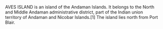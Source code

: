 AVES ISLAND is an island of the Andaman Islands. It belongs to the North and Middle Andaman administrative district, part of the Indian union territory of Andaman and Nicobar Islands.[1] The island lies north from Port Blair.
